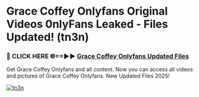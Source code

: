 # Grace Coffey Onlyfans Original Videos 0nlyFans Leaked - Files Updated! (tn3n)

<h3>🔴 CLICK HERE 🌐==►► <a href="https://tinyurl.com/2jnfzry5" rel="nofollow">Grace Coffey Onlyfans Updated Files</a></h3>

Get Grace Coffey Onlyfans and all content. Now you can access all videos and pictures of Grace Coffey Onlyfans. New Updated Files 2025!

[![tn3n](https://i.imgur.com/GyGTBgg.gif)](https://tinyurl.com/2jnfzry5)
